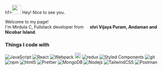 h1><img src="https://emojis.slackmojis.com/emojis/images/1531849430/4246/blob-sunglasses.gif?1531849430" width="30"/> Hey! Nice to see you.</h1>

<p>Welcome to my page! </br> I'm Mirdula C, Fullstack developer from <img src="https://cdn-icons-png.flaticon.com/128/10597/10597864.png" width="13"/> <b>shri Vijaya Puram, Andaman and Nicobar Island</b>. </p>
<h3>Things I code with</h3>
<p>
  <img alt="JavaScript" src="https://shields.io/badge/JavaScript-F7DF1E?logo=JavaScript&logoColor=000&style=flat-square" />
  <img alt="React" src="https://img.shields.io/badge/-React-45b8d8?style=flat-square&logo=react&logoColor=white" />
  <img alt="Webpack" src="https://img.shields.io/badge/-Webpack-8DD6F9?style=flat-square&logo=webpack&logoColor=white" /> 
  <img alt="Fast-API" height="20" src="https://img.shields.io/badge/FastAPI-005571?style=for-the-badge&logo=fastapi" />
  <img alt="redux" src="https://img.shields.io/badge/-Redux-764ABC?style=flat-square&logo=redux&logoColor=white" />
  <img alt="Styled Components" src="https://img.shields.io/badge/-Styled_Components-db7092?style=flat-square&logo=styled-components&logoColor=white" />
  <img alt="git" src="https://img.shields.io/badge/-Git-F05032?style=flat-square&logo=git&logoColor=white" />
  <img alt="npm" src="https://img.shields.io/badge/-NPM-CB3837?style=flat-square&logo=npm&logoColor=white" />
  <img alt="html5" src="https://img.shields.io/badge/-HTML5-E34F26?style=flat-square&logo=html5&logoColor=white" />
  <img alt="Prettier" src="https://img.shields.io/badge/-Prettier-F7B93E?style=flat-square&logo=prettier&logoColor=white" />
  <img alt="MongoDB" src="https://img.shields.io/badge/-MongoDB-13aa52?style=flat-square&logo=mongodb&logoColor=white" />
  <img alt="Nodejs" src="https://img.shields.io/badge/-Nodejs-43853d?style=flat-square&logo=Node.js&logoColor=white" />
  <img alt="TailwindCSS" src="https://img.shields.io/badge/tailwindcss-0F172A?&logo=tailwindcss" />
  <img alt="Postman" src="https://img.shields.io/badge/-Postman-FF6C37?style=flat&logo=postman&logoColor=white" />
</p>

<!---
Mirdula-C/Mirdula-C is a ✨ special ✨ repository because its `README.md` (this file) appears on your GitHub profile.
You can click the Preview link to take a look at your changes.
--->
